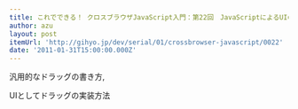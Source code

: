 ```yaml
---
title: これでできる！ クロスブラウザJavaScript入門：第22回　JavaScriptによるUIの実装：ドラッグ｜gihyo.jp … 技術評論社
author: azu
layout: post
itemUrl: 'http://gihyo.jp/dev/serial/01/crossbrowser-javascript/0022'
date: '2011-01-31T15:00:00.000Z'
---
```

汎用的なドラッグの書き方,

UIとしてドラッグの実装方法
